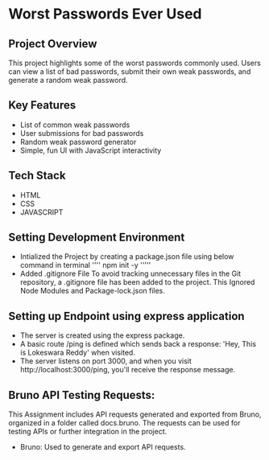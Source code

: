# Worst Passwords Ever Used

## Project Overview
This project highlights some of the worst passwords commonly used. Users can view a list of bad passwords, submit their own weak passwords, and generate a random weak password.

## Key Features
- List of common weak passwords
- User submissions for bad passwords
- Random weak password generator
- Simple, fun UI with JavaScript interactivity

## Tech Stack
- HTML
- CSS
- JAVASCRIPT

## Setting Development Environment
- Intialized the Project by creating a package.json file using below command in terminal
''''
npm init -y
'''''
- Added .gitignore File To avoid tracking unnecessary files in the Git repository, a .gitignore file has been added to the project. 
This Ignored Node Modules and Package-lock.json files.

## Setting up Endpoint using express application
- The server is created using the express package.
- A basic route /ping is defined which sends back a response: 'Hey, This is Lokeswara Reddy' when visited.
- The server listens on port 3000, and when you visit http://localhost:3000/ping, you'll receive the response message.


## Bruno API Testing Requests:

This Assignment includes API requests generated and exported from Bruno, organized in a folder called docs.bruno. The requests can be used for testing APIs or further integration in the project.

- Bruno: Used to generate and export API requests.
